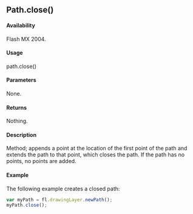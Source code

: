 ## Path.close()

#### Availability

Flash MX 2004.

#### Usage

path.close()

#### Parameters

None.

#### Returns

Nothing.

#### Description

Method; appends a point at the location of the first point of the path and extends the path to that point, which closes the path. If the path has no points, no points are added.

#### Example

The following example creates a closed path:

```javascript
var myPath = fl.drawingLayer.newPath();
myPath.close();

```
